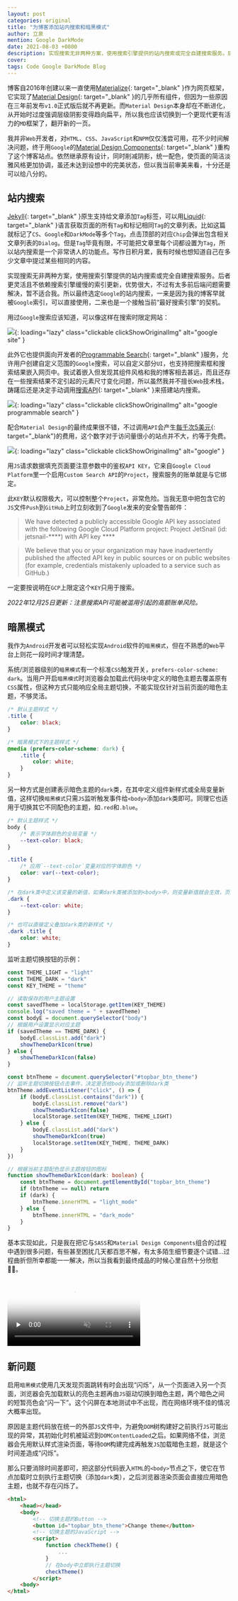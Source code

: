 ```yaml
---
layout: post
categories: original
title: "为博客添加站内搜索和暗黑模式"
author: 立泉
mention: Google DarkMode
date: 2021-08-03 +0800
description: 实现搜索无非两种方案，使用搜索引擎提供的站内搜索或完全自建搜索服务。后者更灵活且不依赖搜索引擎缓慢的索引更新，优势很大，不过有太多前后端的问题需要解决，暂不适合我。所以最终选定Google的站内搜索。
cover: 
tags: Code Google DarkMode Blog
---
```


博客自2016年创建以来一直使用[Materialize](https://materializecss.com){: target="_blank" }作为网页框架，它实现了[Material Design](https://material.io/design){: target="_blank" }的几乎所有组件，但因为一些原因在三年前发布`v1.0`正式版后就不再更新。而`Material Design`本身却在不断进化，从开始时过度强调层级阴影变得趋向扁平，所以我也应该切换到一个更现代更有活力的`MD`框架了，翻开新的一页。

我并非`Web`开发者，对`HTML`、`CSS`、`JavaScript`和`NPM`仅仅浅尝可用，花不少时间解决问题，终于用`Google`的[Material Design Components](https://github.com/material-components/material-components-web){: target="_blank" }重构了这个博客站点。依然继承原有设计，同时削减阴影，统一配色，使页面的简洁淡雅风格更加协调，虽还未达到设想中的完美状态，但以我当前审美来看，十分还是可以给八分的。

## 站内搜索

[Jekyll](https://jekyllrb.com){: target="_blank" }原生支持给文章添加`Tag`标签，可以用[Liquid](https://jekyllrb.com/docs/posts/#tags){: target="_blank" }语言获取页面的所有`Tag`和标记相同`Tag`的文章列表。比如这篇就标记了`CS`、`Google`和`DarkMode`等多个`Tag`，点击顶部的对应`Chip`会弹出包含相关文章列表的`Dialog`。但是`Tag`毕竟有限，不可能把文章里每个词都设置为`Tag`，所以站内搜索是一个非常诱人的功能点。写作日积月累，我有时候也想知道自己在多少文章中提过某些相同的内容。

实现搜索无非两种方案，使用搜索引擎提供的站内搜索或完全自建搜索服务。后者更灵活且不依赖搜索引擎缓慢的索引更新，优势很大，不过有太多前后端问题需要解决，暂不适合我。所以最终选定`Google`的站内搜索，一来是因为我的博客早就被`Google`索引，可以直接使用，二来也是一个接触当前“最好搜索引擎”的契机。

用过`Google`搜索应该知道，可以像这样在搜索时限定网站：

![](https://apqx.oss-cn-hangzhou.aliyuncs.com/blog/original/20210803/google_site.webp){: loading="lazy" class="clickable clickShowOriginalImg" alt="google site" }

此外它也提供面向开发者的[Programmable Search](https://cse.google.com/cse/all){: target="_blank" }服务，允许用户创建自定义范围的`Google`搜索，可以自定义部分`UI`，也支持把搜索框和搜索结果嵌入网页中。我试着嵌入但发现其组件风格和我的博客相去甚远，而且还存在一些搜索结果不定引起的元素尺寸变化问题，所以虽然我并不擅长`Web`技术栈，踌躇后还是决定手动调用[搜索API](https://developers.google.com/custom-search/v1/introduction){: target="_blank" }来搭建站内搜索。

![](https://apqx.oss-cn-hangzhou.aliyuncs.com/blog/original/20210803/google_programmable_search.webp){: loading="lazy" class="clickable clickShowOriginalImg" alt="google programmable search" }

配合`Material Design`的最终成果很不错，不过调用`API`会产生[每千次5美元](https://developers.google.com/custom-search/docs/overview){: target="_blank"}的费用，这个数字对于访问量很小的站点并不大，约等于免费。

![](https://apqx.oss-cn-hangzhou.aliyuncs.com/blog/original/20210803/google_apqx.webp){: loading="lazy" class="clickable clickShowOriginalImg" alt="google" }

用`JS`请求数据填充页面要注意参数中的鉴权`API KEY`，它来自`Google Cloud Platform`里一个启用`Custom Search API`的`Project`，搜索服务的账单就是与它绑定。

此`KEY`默认权限极大，可以控制整个`Project`，非常危险。当我无意中把包含它的`JS`文件`Push`到`GitHub`上时立刻收到了`Google`发来的安全警告邮件：

> We have detected a publicly accessible Google API key associated with the following Google Cloud Platform project: Project JetSnail (id: jetsnail-\*\*\*\*) with API key \*\*\*\*

> We believe that you or your organization may have inadvertently published the affected API key in public sources or on public websites (for example, credentials mistakenly uploaded to a service such as GitHub.)

一定要按说明在`GCP`上限定这个`KEY`只用于搜索。

*2022年12月25日更新：注意搜索API可能被滥用引起的高额账单风险。*

## 暗黑模式

我作为`Android`开发者可以轻松实现`Android`软件的`暗黑模式`，但在不熟悉的`Web`平台上则花一段时间才理清楚。

系统/浏览器级别的`暗黑模式`有一个标准`CSS`触发开关，`prefers-color-scheme: dark`。当用户开启`暗黑模式`时浏览器会加载此代码块中定义的暗色主题去覆盖原有`CSS`属性，但这种方式只能响应全局主题切换，不能实现仅针对当前页面的暗色主题，不够灵活。

```css
/* 默认主题样式 */
.title {
    color: black;
}

/* 暗黑模式下的主题样式 */
@media (prefers-color-scheme: dark) {
    .title {
        color: white;
    }
}
```

另一种方式是创建表示暗色主题的`dark`类，在其中定义组件新样式或全局变量新值，这样切换`暗黑模式`只需`JS`监听触发事件给`<body>`添加`dark`类即可。同理它也适用于切换其它不同配色的主题，如`.red`和`.blue`。

```css
/* 默认主题样式 */
body {
    /* 表示字体颜色的全局变量 */
    --text-color: black;
}

.title {
    /* 应用`--text-color`变量对应的字体颜色 */
    color: var(--text-color);
}

/* 在dark类中定义该变量的新值，如果dark类被添加到<body>中，则变量新值就会生效，页面也随之变化 */
.dark {
    --text-color: white;
}

/* 也可以直接定义叠加dark类的新样式 */
.dark .title {
    color: white;
}
```

监听主题切换按钮的示例：

```ts
const THEME_LIGHT = "light"
const THEME_DARK = "dark"
const KEY_THEME = "theme"

// 读取保存的用户主题设置
const savedTheme = localStorage.getItem(KEY_THEME)
console.log("saved theme = " + savedTheme)
const bodyE = document.querySelector("body")
// 根据用户设置显示对应主题
if (savedTheme == THEME_DARK) {
    bodyE.classList.add("dark")
    showThemeDarkIcon(true)
} else {
    showThemeDarkIcon(false)
}

const btnTheme = document.querySelector("#topbar_btn_theme")
// 监听主题切换按钮点击事件，决定是否给body添加或删除dark类
btnTheme.addEventListener("click", () => {
    if (bodyE.classList.contains("dark")) {
        bodyE.classList.remove("dark")
        showThemeDarkIcon(false)
        localStorage.setItem(KEY_THEME, THEME_LIGHT)
    } else {
        bodyE.classList.add("dark")
        showThemeDarkIcon(true)
        localStorage.setItem(KEY_THEME, THEME_DARK)
    }
})

// 根据当前主题配色显示主题按钮的图标
function showThemeDarkIcon(dark: boolean) {
    const btnTheme = document.getElementById("topbar_btn_theme")
    if (btnTheme == null) return
    if (dark) {
        btnTheme.innerHTML = "light_mode"
    } else {
        btnTheme.innerHTML = "dark_mode"
    }
}
```

基本实现如此，只是我在把它与`SASS`和`Material Design Components`组合的过程中遇到很多问题，有些甚至困扰几天都百思不解，有太多陌生细节要逐个试错...过程曲折但所幸都能一一解决，所以当我看到最终成品的时候心里自然十分欣慰👏🏻。

<video playsinline controls muted loop preload="none" poster="https://apqx.oss-cn-hangzhou.aliyuncs.com/blog/original/20210803/theme_change_poster.webp" style="aspect-ratio: 3360/2100 auto;">
    <source src="https://apqx.oss-cn-hangzhou.aliyuncs.com/blog/original/20210803/theme_change_h265.mp4" type='video/mp4; codecs="hvc1.1.6.H123.90"' />
    <source src="https://apqx.oss-cn-hangzhou.aliyuncs.com/blog/original/20210803/theme_change_av1.mp4" type='video/mp4; codecs="av01.0.08M.08.0.111.01.01.01.0"' />
    <source src="https://apqx.oss-cn-hangzhou.aliyuncs.com/blog/original/20210803/theme_change_h264.mp4" type='video/mp4' />
</video>

## 新问题

启用`暗黑模式`使用几天发现页面跳转有时会出现“闪烁”，从一个页面进入另一个页面，浏览器会先加载默认的亮色主题再由`JS`驱动切换到暗色主题，两个暗色之间的短暂亮色会“闪一下”。这个闪屏在本地测试中不出现，而在网络环境不佳的情况大概率出现。

原因是主题代码放在统一的外部`JS`文件中，为避免`DOM`树构建好之前执行`JS`可能出现的异常，其初始化时机被延迟到`DOMContentLoaded`之后。如果网络不佳，浏览器会先用默认样式渲染页面，等待`DOM`构建完成再触发`JS`加载暗色主题，就是这个时间差造成“闪烁”。

那么只要消除时间差即可，把这部分代码嵌入`HTML`的`<body>`节点之下，使它在节点加载时立刻执行主题切换（添加`dark`类），之后浏览器渲染页面会直接应用暗色主题，也就不存在闪烁了。

```html
<html>
    <head></head>
    <body>
        <!-- 切换主题的Button -->
        <button id="topbar_btn_theme">Change theme</button>
        <!-- 切换主题的JavaScript -->
        <script>
            function checkTheme() {
                ...
            }
            // 在body中立即执行主题切换
            checkTheme()
        </script>
    <body>
</html>
```